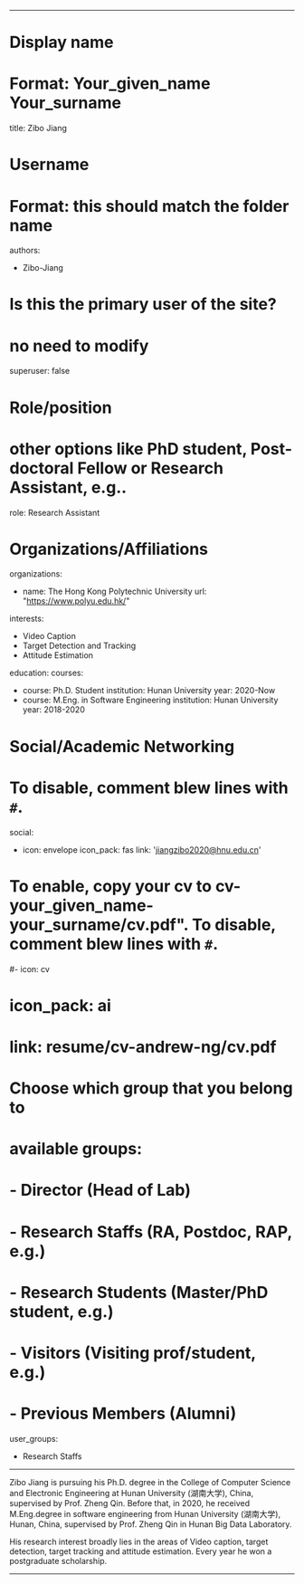 
---
# Display name
# Format: Your_given_name Your_surname 
title: Zibo Jiang

# Username
# Format: this should match the folder name
authors:
- Zibo-Jiang

# Is this the primary user of the site?
# no need to modify 
superuser: false

# Role/position
# other options like PhD student, Post-doctoral Fellow or Research Assistant, e.g..
role: Research Assistant

# Organizations/Affiliations
organizations:
- name: The Hong Kong Polytechnic University
  url: "https://www.polyu.edu.hk/"

interests:
- Video Caption
- Target Detection and Tracking
- Attitude Estimation


education:
  courses:
  - course: Ph.D. Student
    institution: Hunan University
    year: 2020-Now
  - course: M.Eng. in Software Engineering
    institution: Hunan University
    year: 2018-2020

# Social/Academic Networking
# To disable, comment blew lines with `#`.
social:
- icon: envelope
  icon_pack: fas
  link: 'jiangzibo2020@hnu.edu.cn'


# To enable, copy your cv to cv-your_given_name-your_surname/cv.pdf". To disable, comment blew lines with `#`.
#- icon: cv
#  icon_pack: ai
#  link: resume/cv-andrew-ng/cv.pdf

# Choose which group that you belong to
#  available groups:
#  - Director (Head of Lab)
#  - Research Staffs (RA, Postdoc, RAP, e.g.)
#  - Research Students (Master/PhD student, e.g.)
#  - Visitors (Visiting prof/student, e.g.)
#  - Previous Members (Alumni)
user_groups:
- Research Staffs
---

Zibo Jiang is pursuing his Ph.D. degree in the College of Computer Science and Electronic Engineering at Hunan University (湖南大学),  China, supervised by Prof. Zheng Qin. Before that, in 2020, he received M.Eng.degree in software engineering from Hunan University (湖南大学), Hunan, China, supervised by Prof. Zheng Qin in Hunan Big Data Laboratory.

His research interest broadly lies in the areas of Video caption, target detection, target tracking and attitude estimation. Every year he won a postgraduate scholarship.


---

